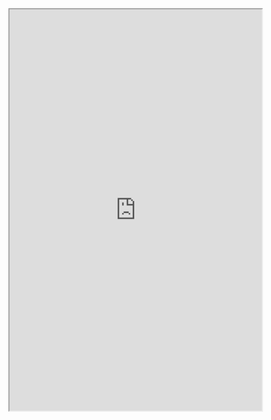 <iframe height="800" style="width: 100%;" scrolling="no" id="result" src="https://cdpn.io/qxip/fullpage/yLEJywN?nocache=true" sandbox="allow-forms allow-modals allow-pointer-lock allow-popups allow-same-origin allow-scripts allow-top-navigation-by-user-activation allow-downloads allow-presentation" allow="" allowtransparency="true" allowfullscreen="true" class="result-iframe" style="border: 0;background: var(--cp-color-1);width: 100%;height: 100%;position: absolute;top: 0;left: 0;z-index: 1;"  loading="lazy"></iframe>
